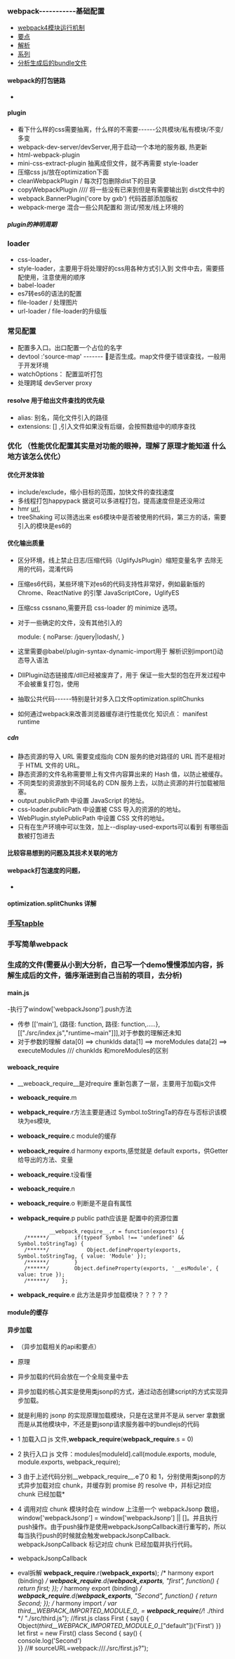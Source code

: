
### webpack-----------基础配置
- [webpack4模块运行机制](https://zhuanlan.zhihu.com/p/79706247)
- [要点](https://segmentfault.com/a/1190000021699105)
-  [解析](https://juejin.im/post/5e1ca214518825265c24874b)
- [系列](https://juejin.im/user/57c91b3b165abd0068db89c2/posts)
- [分析生成后的bundle文件](https://juejin.im/post/5d4a4644f265da03ab423767)
####  webpack的打包链路
- 
#### plugin
- 看下什么样的css需要抽离，什么样的不需要------公共模块/私有模块/不变/多变
- webpack-dev-server/devServer,用于启动一个本地的服务器, 热更新
- html-webpack-plugin  
- mini-css-extract-plugin 抽离成但文件，就不再需要 style-loader
- 压缩css js/放在optimization下面
- cleanWebpackPlugin / 每次打包删除dist下的目录
- copyWebpackPlugin //// 将一些没有已来到但是有需要输出到  dist文件中的
- webpack.BannerPlugin('core by gxb') 代码首部添加版权
- webpack-merge 混合一些公共配置和 测试/预发/线上环境的
##### plugin的神明周期
### loader
- css-loader，
- style-loader，主要用于将处理好的css用各种方式引入到  文件中去，需要搭配使用，注意使用的顺序
- babel-loader
- es7转es6的语法的配置
- file-loader / 处理图片
- url-loader / file-loader的升级版
### 常见配置
- 配置多入口。出口配置一个占位的名字
- devtool :'source-map' ------- 是否生成。map文件便于错误查找，一般用于开发环境
- watchOptions： 配置监听打包
- 处理跨域 devServer proxy
#### resolve 用于给出文件查找的优先级
- alias: 别名，简化文件引入的路径
- extensions: [] ,引入文件如果没有后缀，会按照数组中的顺序查找

### 优化 （性能优化配置其实是对功能的眼神，理解了原理才能知道 什么地方该怎么优化）
#### 优化开发体验
-  include/exclude，缩小目标的范围，加快文件的查找速度
- 多线程打包happypack 据说可以多进程打包，提高速度但是还没用过
- hmr [url](https://www.webpackjs.com/plugins/hot-module-replacement-plugin/),
- treeShaking 可以筛选出来 es6模块中是否被使用的代码，第三方的话，需要引入的模块是es6的


#### 优化输出质量
- 区分环境，线上禁止日志/压缩代码（UglifyJsPlugin）缩短变量名字 去除无用的代码，混淆代码
- 压缩es6代码，某些环境下对es6的代码支持性非常好，例如最新版的 Chrome、ReactNative 的引擎 JavaScriptCore，UglifyES
- 压缩css  cssnano,需要开启 css-loader 的 minimize 选项。
- 对于一些确定的文件，没有其他引入的 

    module: {
      noParse: /jquery|lodash/,
    }
- 这里需要@babel/plugin-syntax-dynamic-import用于 解析识别import()动态导入语法
- DllPlugin动态链接库/dll已经被废弃了，用于 保证一些大型的包在开发过程中不会被重复打包，使用 
- 抽取公共代码------特别是针对多入口文件optimization.splitChunks
- 如何通过webpack来改善浏览器缓存进行性能优化  知识点： manifest runtime 
##### cdn
- 静态资源的导入 URL 需要变成指向 CDN 服务的绝对路径的 URL 而不是相对于 HTML 文件的 URL。
- 静态资源的文件名称需要带上有文件内容算出来的 Hash 值，以防止被缓存。
- 不同类型的资源放到不同域名的 CDN 服务上去，以防止资源的并行加载被阻塞。
- output.publicPath 中设置 JavaScript 的地址。
- css-loader.publicPath 中设置被 CSS 导入的资源的的地址。
- WebPlugin.stylePublicPath 中设置 CSS 文件的地址。
- 只有在生产环境中可以生效，加上--display-used-exports可以看到 有哪些函数被打包进去
####  比较容易想到的问题及其技术关联的地方
#### webpack打包速度的问题，
- 
#### optimization.splitChunks 详解

### [手写tapble](https://juejin.im/post/5f0494e2e51d4534c4551c67?utm_source=gold_browser_extension#heading-27)
### 手写简单webpack

### 生成的文件(需要从小到大分析，自己写一个demo慢慢添加内容，拆解生成后的文件，循序渐进到自己当前的项目，去分析)
####  main.js
-执行了window['webpackJsonp'].push方法
- 传参 [['main'], {路径: function,  路径: function,.....}, [["./src/index.js","runtime~main"]]],对于参数的理解还未知
- 对于参数的理解 data[0] ==> chunkIds  data[1] ==> moreModules data[2] ==> executeModules   /// chunkIds 和moreModules的区别
####  __weboack_require__ 
- __weboack_require__是对require 重新包裹了一层，主要用于加载js文件
- __weboack_require__.m 
- __webpack_require__.r方法主要是通过 Symbol.toStringTa的存在与否标识该模块为es模块,
- __weboack_require__.c   module的缓存
- __weboack_require__.d harmony exports,感觉就是 default exports，供Getter给导出的方法、变量
- __weboack_require__.t没看懂
- __weboack_require__.n
- __weboack_require__.o 判断是不是自有属性
- __webpack_require__.p public path应该是 配置中的资源位置


      	        __webpack_require__.r = function(exports) {
        /******/ 		if(typeof Symbol !== 'undefined' && Symbol.toStringTag) {
        /******/ 			Object.defineProperty(exports, Symbol.toStringTag, { value: 'Module' });
        /******/ 		}
        /******/ 		Object.defineProperty(exports, '__esModule', { value: true });
        /******/ 	};


- __webpack_require__.e 此方法是异步加载模块？？？？？
####  module的缓存
#### 异步加载
- （异步加载相关的api和要点）
- 原理
- 异步加载的代码会放在一个全局变量中去
- 异步加载的核心其实是使用类jsonp的方式，通过动态创建script的方式实现异步加载。
- 就是利用的 jsonp 的实现原理加载模块，只是在这里并不是从 server 拿数据而是从其他模块中，不还是要jsonp请求服务器中的bundlejs的代码
- 1 加载入口 js 文件,__webpack_require__(__webpack_require__.s = 0)
- 2 执行入口 js 文件：modules[moduleId].call(module.exports, module, module.exports, webpack_require);
- 3 由于上述代码分别__webpack_require__.e了0 和 1，分别使用类jsonp的方式异步加载对应 chunk，并缓存到 promise 的 resolve 中，并标记对应 chunk 已经加载*
- 4 调用对应 chunk 模块时会在 window 上注册一个 webpackJsonp 数组，window['webpackJsonp'] = window['webpackJsonp'] || []。并且执行push操作。由于push操作是使用webpackJsonpCallback进行重写的，所以每当执行push的时候就会触发webpackJsonpCallback. webpackJsonpCallback 标记对应 chunk 已经加载并执行代码。
- webpackJsonpCallback

- eval拆解
    __webpack_require__.r(__webpack_exports__);
    /* harmony export (binding) */ 
    __webpack_require__.d(__webpack_exports__, "first", function() { return first; });
    /* harmony export (binding) */ 
    __webpack_require__.d(__webpack_exports__, "Second", function() { return Second; });
    /* harmony import */ 
    var _third__WEBPACK_IMPORTED_MODULE_0__ = __webpack_require__(/*! ./third */ "./src/third.js");
    //first.js
    class First {
      say() {
        Object(_third__WEBPACK_IMPORTED_MODULE_0__["default"])('First')
    }}
    let first = new First()
    class Second {
      say() {        
        console.log('Second')    
      }}
      //# sourceURL=webpack:///./src/first.js?");







